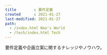 ```yaml
---
title        : 要件定義
created      : 2021-01-27
last-modified: 2021-01-27
path:
  - /index.html Neo's World
  - /tech/index.html Tech
---
```


要件定義や企画立案に関するナレッジやノウハウ。
